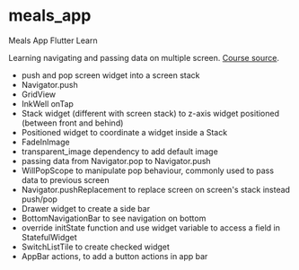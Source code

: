# meals_app

Meals App Flutter Learn

Learning navigating and passing data on multiple screen.
[Course source](https://www.udemy.com/user/academind/).

* push and pop screen widget into a screen stack
* Navigator.push
* GridView
* InkWell onTap
* Stack widget (different with screen stack) to z-axis widget positioned (between front and behind)
* Positioned widget to coordinate a widget inside a Stack
* FadeInImage
* transparent_image dependency to add default image
* passing data from Navigator.pop to Navigator.push
* WillPopScope to manipulate pop behaviour, commonly used to pass data to previous screen
* Navigator.pushReplacement to replace screen on screen's stack instead push/pop
* Drawer widget to create a side bar
* BottomNavigationBar to see navigation on bottom
* override initState function and use widget variable to access a field in StatefulWidget 
* SwitchListTile to create checked widget
* AppBar actions, to add a button actions in app bar
